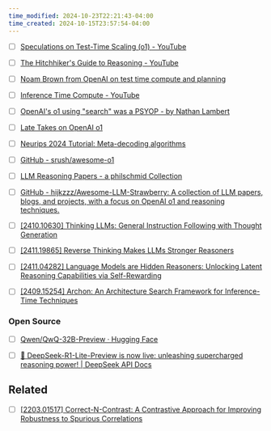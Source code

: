 ```yaml
---
time_modified: 2024-10-23T22:21:43-04:00
time_created: 2024-10-15T23:57:54-04:00
---
```

- [ ] [Speculations on Test-Time Scaling (o1) - YouTube](https://www.youtube.com/watch?v=6PEJ96k1kiw)
- [ ] [The Hitchhiker's Guide to Reasoning - YouTube](https://youtu.be/S5l5OvJ01ws?si=0IIwmoMhh5xeDJVv)
- [ ] [Noam Brown from OpenAI on test time compute and planning](https://youtu.be/eaAonE58sLU?si=s0weM1yKvKm7x9AP) 
- [ ] [Inference Time Compute - YouTube](https://youtu.be/_Bw5o55SRL8?si=a25vOunKhlaR2Liz)
- [ ] [OpenAI's o1 using "search" was a PSYOP - by Nathan Lambert](https://www.interconnects.ai/p/openais-o1-using-search-was-a-psyop)
- [ ] [Late Takes on OpenAI o1](https://www.alexirpan.com/2024/12/04/late-o1-thoughts.html)

- [ ] [Neurips 2024 Tutorial: Meta-decoding algorithms](https://cmu-l3.github.io/neurips2024-inference-tutorial/)

- [ ] [GitHub - srush/awesome-o1](https://github.com/srush/awesome-o1/)
- [ ] [LLM Reasoning Papers - a philschmid Collection](https://huggingface.co/collections/philschmid/llm-reasoning-papers-66e6abbdf5579b829f214de8)
- [ ] [GitHub - hijkzzz/Awesome-LLM-Strawberry: A collection of LLM papers, blogs, and projects, with a focus on OpenAI o1 and reasoning techniques.](https://github.com/hijkzzz/Awesome-LLM-Strawberry)


- [ ] [\[2410.10630\] Thinking LLMs: General Instruction Following with Thought Generation](https://arxiv.org/abs/2410.10630)
- [ ] [\[2411.19865\] Reverse Thinking Makes LLMs Stronger Reasoners](https://arxiv.org/abs/2411.19865)
- [ ] [\[2411.04282\] Language Models are Hidden Reasoners: Unlocking Latent Reasoning Capabilities via Self-Rewarding](https://arxiv.org/abs/2411.04282)

- [ ] [\[2409.15254\] Archon: An Architecture Search Framework for Inference-Time Techniques](https://arxiv.org/abs/2409.15254)


### Open Source
- [ ] [Qwen/QwQ-32B-Preview · Hugging Face](https://huggingface.co/Qwen/QwQ-32B-Preview)
- [ ] [🚀 DeepSeek-R1-Lite-Preview is now live: unleashing supercharged reasoning power! | DeepSeek API Docs](https://api-docs.deepseek.com/news/news1120)





## Related
- [ ] [\[2203.01517\] Correct-N-Contrast: A Contrastive Approach for Improving Robustness to Spurious Correlations](https://arxiv.org/abs/2203.01517)